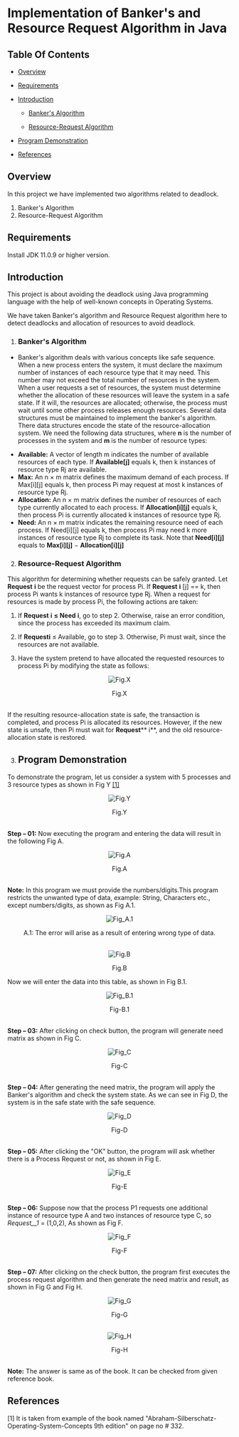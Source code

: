 # Implementation of Banker's and Resource Request Algorithm in Java

 ## Table Of Contents

* <a href = "#Over" > Overview </a> 

* <a href = "#Req" > Requirements </a> 

* <a href = "#Intro" > Introduction </a> 

  * <a href = "#Banker" > Banker's Algorithm </a>
  
  * <a href = "#Resource" > Resource-Request Algorithm </a>
  
* <a href = "#Demon" > Program Demonstration </a> 

* <a href = "#Refe" > References </a> 
  
## <div id = "Over"> Overview </div>

In this project we have implemented two algorithms related to deadlock.

1. Banker's Algorithm
2. Resource-Request Algorithm

## <div id = "Req"> Requirements </div>
Install JDK 11.0.9 or higher version.

## <div id = "Intro"> Introduction </div>
  This project is about avoiding the deadlock using Java programming language with the help of well-known concepts in Operating Systems. 
  
  We have taken Banker's algorithm and Resource Request algorithm here to detect deadlocks and allocation of resources to avoid deadlock.

1. ### <div id = "Banker"> Banker's Algorithm </div>
  * Banker's algorithm deals with various concepts like safe sequence. When a new process enters the system, it must declare the maximum number of instances of each resource type that it may need. This number may not exceed the total number of resources in the system. When a user requests a set of resources, the system must determine whether the allocation of these resources will leave the system in a safe state. If it will, the resources are allocated; otherwise, the process must wait until some other process releases enough resources. Several data structures must be maintained to implement the banker's algorithm. There data structures encode the state of the resource-allocation system. We need the following data structures, where **n** is the number of processes in the system and **m** is the number of resource types:

- **Available:** A vector of length m indicates the number of available resources of each type. If **Available[j]** equals k, then k instances of resource type Rj are available.
- **Max:** An n × m matrix defines the maximum demand of each process. If Max[i][j] equals k, then process Pi may request at most k instances of resource type Rj.
- **Allocation:** An n × m matrix defines the number of resources of each type currently allocated to each process. If **Allocation[i][j]** equals k, then process Pi is currently allocated k instances of resource type Rj.
- **Need:** An n × m matrix indicates the remaining resource need of each process. If Need[i][j] equals k, then process Pi may need k more instances of resource type Rj to complete its task. Note that **Need[i][j]** equals to **Max[i][j]** − **Allocation[i][j]**

2. ### <div id = "Resource"> Resource-Request Algorithm </div> 
This algorithm for determining whether requests can be safely granted. Let **Request** **i** be the request vector for process Pi. If **Request** **i** [j] == k, then process Pi wants k instances of resource type Rj. When a request for resources is made by process Pi, the following actions are taken:

1. If **Request** **i** **≤ Need** **i**, go to step 2. Otherwise, raise an error condition, since the process has exceeded its maximum claim.

2. If **Requesti** ≤ Available, go to step 3. Otherwise, Pi must wait, since the resources are not available.

3. Have the system pretend to have allocated the requested resources to process Pi by modifying the state as follows:

<p align = "center"> 
 <img src = "Readme%20Screenshots/Fig_X.png" alt = "Fig.X" > 
</p>

<div align = "center">
  <figcaption align = "center">  Fig.X   </figcaption>
 </div>

</br>

If the resulting resource-allocation state is safe, the transaction is completed, and process Pi is allocated its resources. However, if the new state is unsafe, then Pi must wait for **Request**** i**, and the old resource-allocation state is restored.

3. ## <div id = "Demon"> Program Demonstration </div> 

To demonstrate the program, let us consider a system with 5 processes and 3 resource types as shown in Fig Y <a href = "#Ref" > [1]  </a>

<p align = "center"> 
 <img src = "Readme%20Screenshots/Fig_Y.png" alt = "Fig.Y" > 
</p>

<div align = "center">
  <figcaption align = "center">  Fig.Y  </figcaption>
 </div>

</br>

**Step – 01:** Now executing the program and entering the data will result in the following Fig A.

<p align = "center"> 
 <img src = "Readme%20Screenshots/Fig_A.png" alt = "Fig.A"> 
</p>

<div align = "center">
  <figcaption align = "center">  Fig.A  </figcaption>
 </div>

</br>

**Note:** In this program we must provide the numbers/digits.This program restricts the unwanted type of data, example: String, Characters etc., except numbers/digits, as shown as Fig A.1.

<p align = "center"> 
 <img src = "Readme%20Screenshots/Fig_A.1.png" alt = "Fig_A.1" > 
</p>

<div align = "center">
  <figcaption align = "center">   A.1: The error will arise as a result of entering wrong type of data.   </figcaption>
 </div>

</br>

<p align = "center"> 
 <img src = "Readme%20Screenshots/Fig_B.png" alt = "Fig.B" > 
</p>

<div align = "center">
  <figcaption align = "center">  Fig.B  </figcaption>
 </div>

Now we will enter the data into this table, as shown in Fig B.1.

<p align = 'center'>
  <img src = "Readme%20Screenshots/Fig_B.1.png"  alt = "Fig_B.1" >
 </p>
 
 <div align = "center">
  <figcaption align = "center">  Fig-B.1  </figcaption>
 </div>

</br>

**Step – 03:** After clicking on check button, the program will generate need matrix as shown in Fig C.

<p align = 'center'>
  <img src = "Readme%20Screenshots/Fig_C.png"  alt = "Fig_C" >
 </p>
 
 <div align = "center">
  <figcaption align = "center">  Fig-C </figcaption>
 </div>

</br>

**Step – 04:** After generating the need matrix, the program will apply the Banker's algorithm and check the system state. As we can see in Fig D, the system is in the safe state with the safe sequence.

<p align = 'center'>
  <img src = "Readme%20Screenshots/Fig_D.png"  alt = "Fig_D" >
 </p>
 
 <div align = "center">
  <figcaption align = "center">  Fig-D   </figcaption>
 </div>

</br>

**Step – 05:** After clicking the "OK" button, the program will ask whether there is a Process Request or not, as shown in Fig E.

<p align = 'center'>
  <img src = "Readme%20Screenshots/Fig_E.png"  alt = "Fig_E" >
 </p>
 
 <div align = "center">
  <figcaption align = "center">  Fig-E </figcaption>
 </div>
 
 </br>

**Step – 06:** Suppose now that the process P1 requests one additional instance of resource type A and two instances of resource type C, so _Request__1_ = (1,0,2), As shown as Fig F.

<p align = 'center'>
  <img src = "Readme%20Screenshots/Fig_F.png"  alt = "Fig_F" >
 </p>
 
 <div align = "center">
  <figcaption align = "center">  Fig-F  </figcaption>
 </div>

</br>

**Step – 07:** After clicking on the check button, the program first executes the process request algorithm and then generate the need matrix and result, as shown in Fig G and Fig H.

<p align = 'center'>
  <img src = "Readme%20Screenshots/Fig_G.png"  alt = "Fig_G" >
 </p>
 
 <div align = "center">
  <figcaption align = "center">  Fig-G  </figcaption>
 </div>

</br>

<p align = 'center'>
  <img src = "Readme%20Screenshots/Fig_H.png"  alt = "Fig_H" >
 </p>
 
 <div align = "center">
  <figcaption align = "center">  Fig-H  </figcaption>
 </div>

</br>

**Note:** The answer is same as of the book. It can be checked from given reference book.

## <div id = "Refe"> References </div>

<div id = "Ref"> [1] It is taken from example of the book named "Abraham-Silberschatz-Operating-System-Concepts 9th edition" on page no # 332. </div>
